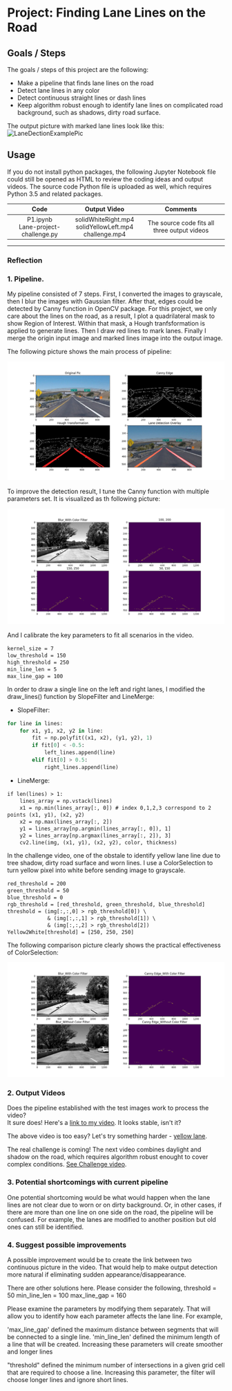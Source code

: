# **Project: Finding Lane Lines on the Road** 

## **Goals / Steps**

The goals / steps of this project are the following:
* Make a pipeline that finds lane lines on the road
* Detect lane lines in any color
* Detect continuous straight lines or dash lines
* Keep algorithm robust enough to identify lane lines on complicated road background, such as shadows, dirty road surface.

The output picture with marked lane lines look like this:
![LaneDectionExamplePic](https://github.com/uranus4ever/Lane-Detection/blob/master/LaneDectionExamplePic.png)  


## Usage
If you do not install python packages, the following Jupyter Notebook file could still be opened as HTML to review the coding ideas and output videos. 
The source code Python file is uploaded as well, which requires Python 3.5 and related packages.

| Code          | Output Video | Comments |
| :---:         |     :---:      |         :---: |
| P1.ipynb <br>Lane-project-challenge.py   | solidWhiteRight.mp4 <br>solidYellowLeft.mp4 <br>challenge.mp4     | The source code fits all three output videos   |

[//]: # (Image References)

[image1]: ./PipelineProcess.jpg "PipelineProcess"
[image2]: ./CannyParameters.png "Canny Parameters"
[image3]: ./Comparison_colorfilter.png "Color Filter"
[video1]: ./solidWhite.mp4 "Video1"
[video2]: ./solidYellowLeft.mp4 "Video2"
[video3]: ./challenge.mp4 "Video3-challenge"

---

### Reflection

### 1. Pipeline. 

My pipeline consisted of 7 steps. First, I converted the images to grayscale, then I blur the images with Gaussian filter. After that, edges could be detected by Canny function in OpenCV package. For this project, we only care about the lines on the road, as a result, I plot a quadrilateral mask to show Region of Interest. Within that mask, a Hough tranfsformation is applied to generate lines. Then I draw red lines to mark lanes. Finally I merge the origin input image and marked lines image into the output image.

The following picture shows the main process of pipeline: 

![alt text][image1]

To improve the detection result, I tune the Canny function with multiple parameters set. It is visualized as th following picture:

![alt text][image2]

And I calibrate the key parameters to fit all scenarios in the video.

```
kernel_size = 7
low_threshold = 150
high_threshold = 250
min_line_len = 5
max_line_gap = 100
```

In order to draw a single line on the left and right lanes, I modified the draw_lines() function by SlopeFilter and LineMerge:
* SlopeFilter:
```python
for line in lines:
    for x1, y1, x2, y2 in line:
        fit = np.polyfit((x1, x2), (y1, y2), 1)
        if fit[0] < -0.5:
            left_lines.append(line)
        elif fit[0] > 0.5:
            right_lines.append(line)
```

* LineMerge:
```
if len(lines) > 1:
    lines_array = np.vstack(lines)
    x1 = np.min(lines_array[:, 0]) # index 0,1,2,3 correspond to 2 points (x1, y1), (x2, y2)
    x2 = np.max(lines_array[:, 2])
    y1 = lines_array[np.argmin(lines_array[:, 0]), 1]
    y2 = lines_array[np.argmax(lines_array[:, 2]), 3]
    cv2.line(img, (x1, y1), (x2, y2), color, thickness)
```
        
In the challenge video, one of the obstale to identify yellow lane line due to tree shadow, dirty road surface and worn lines. I use a ColorSelection to turn yellow pixel into white before sending image to grayscale.

```
red_threshold = 200
green_threshold = 50
blue_threshold = 0
rgb_threshold = [red_threshold, green_threshold, blue_threshold]
threshold = (img[:,:,0] > rgb_threshold[0]) \
             & (img[:,:,1] > rgb_threshold[1]) \
             & (img[:,:,2] > rgb_threshold[2])
Yellow2White[threshold] = [250, 250, 250]
```

The following comparison picture clearly shows the practical effectiveness of ColorSelection:

![alt text][image3]

### 2. Output Videos

Does the pipeline established with the test images work to process the video?
<br>It sure does! Here's a [link to my video](./solidWhiteRight.mp4). It looks stable, isn't it?

The above video is too easy? Let's try something harder - [yellow lane](./solidYellowLeft.mp4).

The real challenge is coming! The next video combines daylight and shadow on the road, which requires algorithm robust enought to cover complex conditions. [See Challenge video](./challenge.mp4).

### 3. Potential shortcomings with current pipeline

One potential shortcoming would be what would happen when the lane lines are not clear due to worn or on dirty background. Or, in other cases, if there are more than one line on one side on the road, the pipeline will be confused. For example, the lanes are modified to another position but old ones can still be identified. 

### 4. Suggest possible improvements

A possible improvement would be to create the link between two continuous picture in the video. That would help to make output detection more natural if eliminating sudden appearance/disappearance.

There are other solutions here. Please consider the following,
threshold = 50
min_line_len = 100
max_line_gap = 160

Please examine the parameters by modifying them separately. That will allow you to identify how each parameter affects the lane line. For example,

'max_line_gap' defined the maximum distance between segments that will be connected to a single line.
'min_line_len' defined the minimum length of a line that will be created.
Increasing these parameters will create smoother and longer lines

"threshold" defined the minimum number of intersections in a given grid cell that are required to choose a line.
Increasing this parameter, the filter will choose longer lines and ignore short lines.
